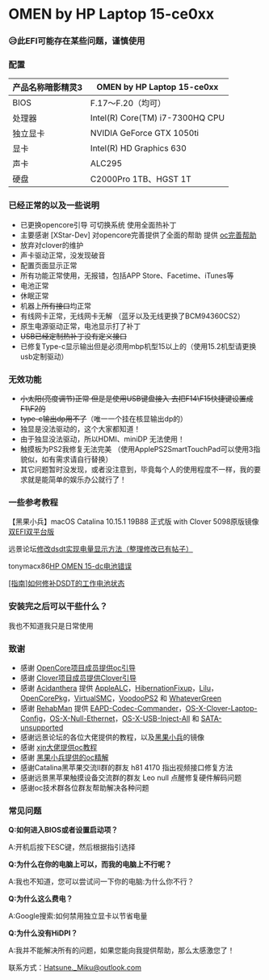 # OMEN by HP Laptop 15-ce0xx

### 😥此EFI可能存在某些问题，谨慎使用


### 配置

| 产品名称暗影精灵3 | OMEN by HP Laptop 15-ce0xx                |
| ----------------- | ----------------------------------------- |
| BIOS              | F.17～F.20（均可）               |
| 处理器            | Intel(R) Core(TM) i7-7300HQ CPU  |
| 独立显卡           | NVIDIA GeForce GTX 1050ti                 |
| 显卡              | Intel(R) HD Graphics 630                  |
| 声卡              | ALC295                    |
| 硬盘              | C2000Pro 1TB、HGST 1T      |

### 已经正常的以及一些说明
- 已更换opencore引导 可切换系统 使用全面热补丁
- 主要感谢 [XStar-Dev] 对opencore完善提供了全面的帮助 提供 [oc完善帮助](https://github.com/XStar-Dev/HP_OMEN-3_Hackintosh)
- 放弃对clover的维护
- 声卡驱动正常，没发现破音
- 配置页面显示正常
- 所有功能正常使用，无报错，包括APP Store、Facetime、iTunes等
- 电池正常
- 休眠正常
- 机器上~~所有接口~~均正常
- 有线网卡正常，无线网卡无解 （蓝牙以及无线更换了BCM94360CS2）
- 原生电源驱动正常，电池显示打了补丁 
- ~~USB已经定制热补丁没有定义接口~~
- 已修复Type-c显示输出但是必须用mbp机型15以上的（使用15.2机型请更换usb定制驱动）

### 无效功能

- ~~小太阳(亮度调节)正常 但是是使用USB键盘接入 去把F14\F15快捷键设置成F1\F2的~~
- ~~type-c输出dp用不了~~（唯一一个挂在核显输出dp的）
- 独显是没法驱动的，这个大家都知道！
- 由于独显没法驱动，所以HDMI、miniDP 无法使用！
- 触摸板为PS2我修复无法完美 （使用ApplePS2SmartTouchPad可以使用3指貌似，如有需求请自行替换）
- 其它问题暂时没发现，或者没注意到，毕竟每个人的使用程度不一样，我的要求就是能简单的娱乐办公就行了！

### 一些参考教程

【黑果小兵】macOS Catalina 10.15.1 19B88 正式版 with Clover 5098原版镜像[双EFI双平台版 ](https://blog.daliansky.net/macOS-Catalina-10.15.1-19B88-Release-version-with-Clover-5098-original-image-Double-EFI-Version.html)

远景论坛[修改dsdt实现电量显示方法（整理修改已有帖子）](http://bbs.pcbeta.com/viewthread-1778499-1-1.html)

tonymacx86[HP OMEN 15-dc电池错误](https://www.tonymacx86.com/threads/solved-hp-omen-15-dc-battery-error.263814/#post-1841023)

[[指南]如何修补DSDT的工作电池状态](https://www.tonymacx86.com/threads/guide-how-to-patch-dsdt-for-working-battery-status.116102/)

### 安装完之后可以干些什么？

我也不知道我只是日常使用

### 致谢
- 感谢 [OpenCore项目成员提供oc引导](https://github.com/acidanthera/OpenCorePkg)
- 感谢 [Clover项目成员提供Clover引导](https://sourceforge.net/projects/cloverefiboot)
- 感谢 [Acidanthera](https://github.com/acidanthera) 提供 [AppleALC](https://github.com/acidanthera/AppleALC)，[HibernationFixup](https://github.com/acidanthera/HibernationFixup)，[Lilu](https://github.com/acidanthera/Lilu)，[OpenCorePkg](https://github.com/acidanthera/OpenCorePkg)，[VirtualSMC](https://github.com/acidanthera/VirtualSMC)，[VoodooPS2](https://github.com/acidanthera/VoodooPS2) 和 [WhateverGreen](https://github.com/acidanthera/WhateverGreen)
- 感谢 [RehabMan](https://github.com/RehabMan) 提供 [EAPD-Codec-Commander](https://github.com/RehabMan/EAPD-Codec-Commander)，[OS-X-Clover-Laptop-Config](https://github.com/RehabMan/OS-X-Clover-Laptop-Config)，[OS-X-Null-Ethernet](https://github.com/RehabMan/OS-X-Null-Ethernet)，[OS-X-USB-Inject-All](https://github.com/RehabMan/OS-X-USB-Inject-All) 和 [SATA-unsupported](https://github.com/RehabMan/hack-tools/tree/master/kexts/SATA-unsupported.kext)
- 感谢远景论坛的各位大佬提供的教程，以及[黑果小兵](https://github.com/daliansky)的镜像
- 感谢 [xjn大佬提供oc教程](https://blog.xjn819.com/?p=543)
- 感谢 [黑果小兵提供的oc精解](https://blog.daliansky.net/OpenCore-BootLoader.html)
- 感谢Catalina黑苹果交流II群的群友 h81 4170 指出视频接口修复方法
- 感谢远景黑苹果触摸设备交流群的群友 Leo null 点醒修复硬件解码问题
- 感谢oc技术群各位群友帮助解决各种问题


### 常见问题

**Q:如何进入BIOS或者设置启动项？**

A:开机后按下ESC键，然后根据指引选择

**Q:为什么在你的电脑上可以，而我的电脑上不行呢？**

A:我也不知道，您可以尝试问一下你的电脑:为什么你不行？

**Q:为什么这么费电？**

A:Google搜索:如何禁用独立显卡以节省电量

**Q:为什么没有HiDPI？**

A:我并不能解决所有的问题，如果您能向我提供帮助，那么太感激您了！

联系方式：Hatsune._Miku@outlook.com
